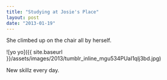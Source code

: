 ```yaml
---
title: "Studying at Josie's Place"
layout: post
date: "2013-01-19"
---
```


She climbed up on the chair all by herself.

![yo yo]({{ site.baseurl }}/assets/images/2013/tumblr_inline_mgu534PUaI1qlj3bd.jpg)

New skillz every day.
